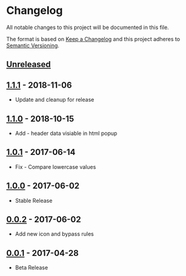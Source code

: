 # Changelog
All notable changes to this project will be documented in this file.

The format is based on [Keep a Changelog](http://keepachangelog.com/) 
and this project adheres to [Semantic Versioning](http://semver.org/).

<!-- 
### Added for new features.
### Changed for changes in existing functionality.
### Deprecated for once-stable features removed in upcoming releases.
### Removed for deprecated features removed in this release.
### Fixed for any bug fixes.
### Security to invite users to upgrade in case of vulnerabilities. 
-->

## [Unreleased](https://github.com/jjpmann/cache-hit/tree/HEAD)

## [1.1.1](https://github.com/jjpmann/cache-hit/releases/tag/v1.1.1) - 2018-11-06

* Update and cleanup for release

## [1.1.0](https://github.com/jjpmann/cache-hit/releases/tag/v1.1.0) - 2018-10-15

* Add - header data visiable in html popup

## [1.0.1](https://github.com/jjpmann/cache-hit/releases/tag/v1.0.1) - 2017-06-14

* Fix - Compare lowercase values

## [1.0.0](https://github.com/jjpmann/cache-hit/releases/tag/v1.0.0) - 2017-06-02

* Stable Release

## [0.0.2](https://github.com/jjpmann/cache-hit/releases/tag/v0.0.2) - 2017-06-02

* Add new icon and bypass rules

## [0.0.1](https://github.com/jjpmann/cache-hit/releases/tag/v0.0.1) - 2017-04-28

* Beta Release